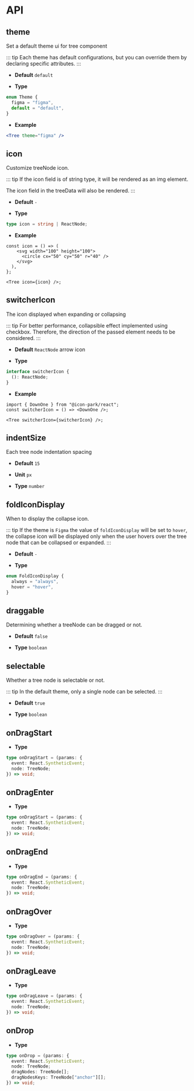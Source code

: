 # API

## theme

Set a default theme ui for tree component

::: tip
Each theme has default configurations, but you can override them by declaring specific attributes.
:::

- **Default** `default`

- **Type**

```ts
enum Theme {
  figma = "figma",
  default = "default",
}
```

- **Example**

```jsx
<Tree theme="figma" />
```

## icon

Customize treeNode icon.

::: tip
If the icon field is of string type, it will be rendered as an img element.

The icon field in the treeData will also be rendered.
:::

- **Default** `-`

- **Type**

```ts
type icon = string | ReactNode;
```

- **Example**

```tsx
const icon = () => (
    <svg width="100" height="100">
      <circle cx="50" cy="50" r="40" />
    </svg>
  ),
};

<Tree icon={icon} />;
```

## switcherIcon

The icon displayed when expanding or collapsing

::: tip
For better performance, collapsible effect implemented using checkbox. Therefore, the direction of the passed element needs to be considered.
:::

- **Default** `ReactNode` arrow icon

- **Type**

```ts
interface switcherIcon {
  (): ReactNode;
}
```

- **Example**

```tsx
import { DownOne } from "@icon-park/react";
const switcherIcon = () => <DownOne />;

<Tree switcherIcon={switcherIcon} />;
```

## indentSize

Each tree node indentation spacing

- **Default** `15`

- **Unit** `px`

- **Type** `number`

## foldIconDisplay

When to display the collapse icon.

::: tip
If the theme is `Figma` the value of `foldIconDisplay` will be set to `hover`, the collapse icon will be displayed only when the user hovers over the tree node that can be collapsed or expanded.
:::

- **Default** `-`

- **Type**

```ts
enum FoldIconDisplay {
  always = "always",
  hover = "hover",
}
```

## draggable

Determining whether a treeNode can be dragged or not.

- **Default** `false`

- **Type** `boolean`

## selectable

Whether a tree node is selectable or not.

::: tip
In the default theme, only a single node can be selected.
:::

- **Default** `true`

- **Type** `boolean`

## onDragStart

- **Type**

```ts
type onDragStart = (params: {
  event: React.SyntheticEvent;
  node: TreeNode;
}) => void;
```

## onDragEnter

- **Type**

```ts
type onDragStart = (params: {
  event: React.SyntheticEvent;
  node: TreeNode;
}) => void;
```

## onDragEnd

- **Type**

```ts
type onDragEnd = (params: {
  event: React.SyntheticEvent;
  node: TreeNode;
}) => void;
```

## onDragOver

- **Type**

```ts
type onDragOver = (params: {
  event: React.SyntheticEvent;
  node: TreeNode;
}) => void;
```

## onDragLeave

- **Type**

```ts
type onDragLeave = (params: {
  event: React.SyntheticEvent;
  node: TreeNode;
}) => void;
```

## onDrop

- **Type**

```ts
type onDrop = (params: {
  event: React.SyntheticEvent;
  node: TreeNode;
  dragNodes: TreeNode[];
  dragNodesKeys: TreeNode["anchor"][];
}) => void;
```

<!-- - **Default** `string`

- **Type**

```ts
type
````

- **Example** -->
